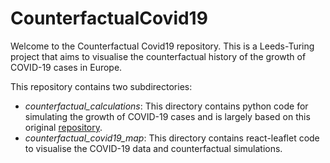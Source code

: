 # CounterfactualCovid19
Welcome to the Counterfactual Covid19 repository. This is a Leeds-Turing project that aims to visualise the counterfactual history of the growth of COVID-19 cases in Europe.

This repository contains two subdirectories:

* *counterfactual_calculations*:  This directory contains python code for simulating the growth of COVID-19 cases and is largely based on this original [repository](https://github.com/KFArnold/covid-counterfactual).
* *counterfactual_covid19_map*: This directory contains react-leaflet code to visualise the COVID-19 data and counterfactual simulations.